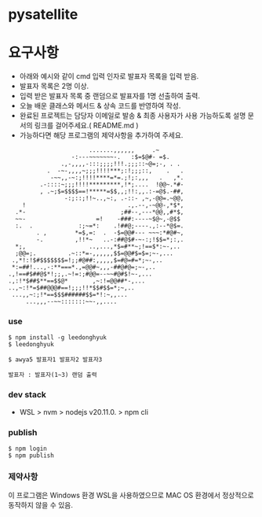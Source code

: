 # pysatellite

# 요구사항
- 아래와 예시와 같이 cmd 입력 인자로 발표자 목록을 입력 받음.
- 발표자 목록은 2명 이상.
- 입력 받은 발표자 목록 중 랜덤으로 발표자를 1명 선출하여 출력.
- 오늘 배운 클래스와 메서드 & 상속 코드를 반영하여 작성.
- 완료된 프로젝트는 담당자 이메일로 발송 & 최종 사용자가 사용 가능하도록 설명 문서의 링크를 걸어주세요.( README.md )
- 가능하다면 해당 프로그램의 제약사항을 추가하여 주세요.
```
                       .......,,,,,,     .~       
                  -:---~~~~~~~-.   :$=$@#- =$.    
               .,-,,,,-:::;;;;!!!.;;;::~@=;-, . . 
           .  -~-,,,,~;;;!!!!***;:!;;;::,    .   .
            -~~,,-~:;!!!!****=*=.;!;:,,,   .   ,*.
         .-::::~;;;!!!!*********,!*;....  !@@~.*#-
         , .~;$=$$$$==!*****=$$,,;!!:,,.:-=@$.-##,
                -:;::;!!~..,~:, .-::- ,~,-@@=.~@@,
    !                             .,.--,-~@@-,*$*,
  .*-                           ;##--,---*@@,,#*$,
  ~~-                    =!    -###:----~$@~,-@$$ 
  :.  .             :;~=*:    .!##@;----.,:--*@$=.
        . ,        *=$,=:  .  -$=@@#--- ~~~:*#@#~,
        -.         ,!!*~   ..-:##@$#-~-:;!$$=*;:,.
  *;,                  ..,...,*$=#**~;!==$*:~-,.. 
  ;@@=;.         .~::*=-,,,,,,$$=@@#$=$=;~-,...   
 .,*!:!$#$$$$$$$=!;;#@##:,,,,,$=#@=#=*;~-,..      
 *:=##!...,-:**===*.,=@@#~,,,-##@#@=;~-,..        
.,!==#$##@$*!;;,.~!=:;#@@=--~~#@#$!~-,...         
.,:!*$##$**==$$@*       ,~:!=@@##*-,...           
..,~:!*=$##@@@#==!;;;!!*$$#$$=*;~,..              
 ...,,~:;!*==$$$######$$=*!:~,,...                
     ...,,,--~~:::::::~~-,,....
```

### use

```
$ npm install -g leedonghyuk
$ leedonghyuk

$ awya5 발표자1 발표자2 발표자3

발표자 : 발표자(1~3) 랜덤 출력

```


### dev stack
- WSL > nvm > nodejs v20.11.0. > npm cli

### publish
```
$ npm login
$ npm publish
```
### 제약사항
이 프로그램은 Windows 환경 WSL을 사용하였으므로 MAC OS 환경에서 정상적으로 동작하지 않을 수 있음.
